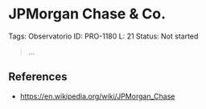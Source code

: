 # JPMorgan Chase & Co.

Tags: Observatorio
ID: PRO-1180
L: 21
Status: Not started

> …
> 

## References

- https://en.wikipedia.org/wiki/JPMorgan_Chase